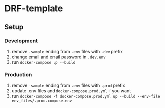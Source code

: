 # DRF-template

## Setup
### Development
1. remove `-sample` ending from `.env` files with `.dev` prefix
2. change email and email password in `.dev.env`
3. run `docker-compose up --build`

### Production
1. remove `-sample` ending from `.env` files with `.prod` prefix
2. update .env files and `docker-compose.prod.yml` if you want
3. run `docker-compose -f docker-compose.prod.yml up --build --env-file env_files/.prod.compose.env`
